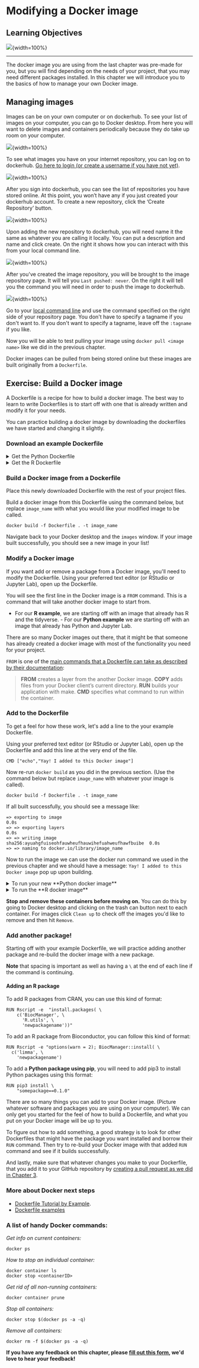 


# Modifying a Docker image

## Learning Objectives

![](resources/images/08-modifying-docker-image_files/figure-docx//1IJ_uFxJud7OdIAr6p8ZOzvYs-SGDqa7g4cUHtUld03I_gfbc11e6ab0_0_149.png){width=100%}

***

The docker image you are using from the last chapter was pre-made for you, but you will find depending on the needs of your project, that you may need different packages installed. In this chapter we will introduce you to the basics of how to manage your own Docker image.

## Managing images

Images can be on your own computer or on dockerhub.
To see your list of images on your computer, you can go to Docker desktop. From here you will want to delete images and containers periodically because they do take up room on your computer.

![](resources/images/08-modifying-docker-image_files/figure-docx//1IJ_uFxJud7OdIAr6p8ZOzvYs-SGDqa7g4cUHtUld03I_gfc8849fa4d_0_17.png){width=100%}

To see what images you have on your internet repository, you can log on to dockerhub.
[Go here to login (or create a username if you have not yet)](https://hub.docker.com/).

![](resources/images/08-modifying-docker-image_files/figure-docx//1IJ_uFxJud7OdIAr6p8ZOzvYs-SGDqa7g4cUHtUld03I_gfc8849fa4d_0_38.png){width=100%}

After you sign into dockerhub, you can see the list of repositories you have stored online. At this point, you won’t have any if you just created your dockerhub account. To create a new repository, click the ‘Create Repository’ button.

![](resources/images/08-modifying-docker-image_files/figure-docx//1IJ_uFxJud7OdIAr6p8ZOzvYs-SGDqa7g4cUHtUld03I_gfc8849fa4d_0_10.png){width=100%}

Upon adding the new repository to dockerhub, you will need name it the same as whatever you are calling it locally. You can put a description and name and click create. On the right it shows how you can interact with this from your local command line.

![](resources/images/08-modifying-docker-image_files/figure-docx//1IJ_uFxJud7OdIAr6p8ZOzvYs-SGDqa7g4cUHtUld03I_gfc8849fa4d_0_48.png){width=100%}

After you've created the image repository, you will be brought to the image repository page.
It will tell you `Last pushed: never`. On the right it will tell you the command you will need in order to push the image to dockerhub.

![](resources/images/08-modifying-docker-image_files/figure-docx//1IJ_uFxJud7OdIAr6p8ZOzvYs-SGDqa7g4cUHtUld03I_gfc8849fa4d_0_56.png){width=100%}

Go to your [local command line](https://towardsdatascience.com/a-quick-guide-to-using-command-line-terminal-96815b97b955) and use the command specified on the right side of your repository page. You don't have to specify a tagname if you don't want to.  If you don't want to specify a tagname, leave off the `:tagname` if you like.

Now you will be able to test pulling your image using `docker pull <image name>` like we did in the previous chapter.

Docker images can be pulled from being stored online but these images are built originally from a `Dockerfile`.

## Exercise: Build a Docker image

A Dockerfile is a recipe for how to build a docker image. The best way to learn to write Dockerfiles is to start off with one that is already written and modify it for your needs.

You can practice building a docker image by downloading the dockerfiles we have started and changing it slightly.

### Download an example Dockerfile

<details> <summary> Get the Python Dockerfile </summary>

Download the example Dockerfile for Python analyses.

```
wget https://raw.githubusercontent.com/jhudsl/Adv_Reproducibility_in_Cancer_Informatics/main/resources/python-docker/Dockerfile
```
If you get a message like `command not found` that means you will need to install [`wget`](https://www.jcchouinard.com/wget/).

Altervatively, you can navigate to the [Dockerfile's page on GitHub](https://raw.githubusercontent.com/jhudsl/Adv_Reproducibility_in_Cancer_Informatics/main/resources/python-docker/Dockerfile) and use `File` > `Save as` but do not add any suffix to the end of the file (no `.txt` or anything). Just save it as `Dockerfile`.

</details>

<details> <summary> Get the R Dockerfile </summary>

Download the example Dockerfile for R analyses.

```
wget https://raw.githubusercontent.com/jhudsl/Adv_Reproducibility_in_Cancer_Informatics/main/resources/r-docker/Dockerfile
```
If you get a message like `command not found` that means you will need to install [`wget`](https://www.jcchouinard.com/wget/).

Altervatively, you can navigate to the [Dockerfile's page on GitHub](https://raw.githubusercontent.com/jhudsl/Adv_Reproducibility_in_Cancer_Informatics/main/resources/r-docker/Dockerfile) and use `File` > `Save as` but do not add any suffix to the end of the file (no `.txt` or anything). Just save it as `Dockerfile`.

</details>

### Build a Docker image from a Dockerfile

Place this newly downloaded Dockerfile with the rest of your project files.

Build a docker image from this Dockerfile using the command below, but replace `image_name` with what you would like your modified image to be called.   

```
docker build -f Dockerfile . -t image_name
```

Navigate back to your Docker desktop and the `images` window. If your image built successfully, you should see a new image in your list!

### Modify a Docker image

If you want add or remove a package from a Docker image, you'll need to modify the Dockerfile.
Using your preferred text editor (or RStudio or Jupyter Lab), open up the Dockerfile.

You will see the first line in the Docker image is a `FROM` command. This is a command that will take another docker image to start from.
- For our **R example**, we are starting off with an image that already has R and the tidyverse. - For our **Python example** we are starting off with an image that already has Python and Jupyter Lab.

There are so many Docker images out there, that it might be that someone has already created a docker image with most of the functionality you need for your project.

`FROM` is one of the [main commands that a Dockerfile can take as described by their documentation](https://docs.docker.com/develop/develop-images/dockerfile_best-practices/):

> **FROM** creates a layer from the another Docker image.
> **COPY** adds files from your Docker client’s current directory.
> **RUN** builds your application with make.
> **CMD** specifies what command to run within the container.

### Add to the Dockerfile

To get a feel for how these work, let's add a line to the your example Dockerfile.

Using your preferred text editor (or RStudio or Jupyter Lab), open up the Dockerfile and add this line at the very end of the file.

```
CMD ["echo","Yay! I added to this Docker image"]
```

Now re-run `docker build` as you did in the previous section. (Use the command below but replace `image_name` with whatever your image is called).

```
docker build -f Dockerfile . -t image_name
```

If all built successfully, you should see a message like:
```
=> exporting to image                                                     0.0s
=> => exporting layers                                                    0.0s
=> => writing image sha256:ayuahgfuiseohfauwheufhauwihefuahweufhawfbuibe  0.0s
=> => naming to docker.io/library/image_name
```

Now to run the image we can use the docker run command we used in the previous chapter and we should have a message: `Yay! I added to this Docker image` pop up upon building.

<details> <summary> To run your new **Python docker image** </summary>
But replace `image_name` with whatever you have called your image.
```
docker run --rm -v $PWD:/home/jovyan/work -e JUPYTER_ENABLE_LAB=yes -p 8787:8787 image_name
```
</details>

<details> <summary> To run the **R docker image** </summary>
But replace `image_name` with whatever you have called your image.
```
docker run --rm -v $PWD:/home/rstudio -e PASSWORD=password -p 8787:8787 image_name
```
</details>

**Stop and remove these containers before moving on.** You can do this by going to Docker desktop and clicking on the trash can button next to each container. For images click `Clean up` to check off the images you'd like to remove and then hit `Remove`.

### Add another package!

Starting off with your example Dockerfile, we will practice adding another package and re-build the docker image with a new package.

**Note** that spacing is important as well as having a `\` at the end of each line if the command is continuing.

#### Adding an R package  

To add R packages from CRAN, you can use this kind of format:
```
RUN Rscript -e  "install.packages( \
    c('BiocManager', \
      'R.utils', \
      'newpackagename'))"
```

To add an R package from Bioconductor, you can follow this kind of format:

```
RUN Rscript -e "options(warn = 2); BiocManager::install( \
  c('limma', \
    'newpackagename')

```

To add a **Python package using pip**, you will need to add pip3 to install Python packages using this format:
```  
RUN pip3 install \
    "somepackage==0.1.0"
```

There are so many things you can add to your Docker image. (Picture whatever software and packages you are using on your computer). We can only get you started for the feel of how to build a Dockerfile, and what you put on your Docker image will be up to you.

To figure out how to add something, a good strategy is to look for other Dockerfiles that might have the package you want installed and borrow their `RUN` command. Then try to re-build your Docker image with that added `RUN` command and see if it builds successfully.

And lastly, make sure that whatever changes you make to your Dockerfile, that you add it to your GitHub repository by [creating a pull request as we did in Chapter 3](https://jhudatascience.org/Adv_Reproducibility_in_Cancer_Informatics/using-version-control-with-github.html#create-a-branch).

### More about Docker next steps

- [Dockerfile Tutorial by Example](https://takacsmark.com/dockerfile-tutorial-by-example-dockerfile-best-practices-2018/#lets-create-your-first-image).
- [Dockerfile examples](https://linuxtechlab.com/learn-create-dockerfile-example/)

### A list of handy Docker commands:

_Get info on current containers:_  
```
docker ps
```

_How to stop an individual container:_  
```
docker container ls
docker stop <containerID>
```

_Get rid of all non-running containers:_  
```
docker container prune
```

_Stop all containers:_  
```
docker stop $(docker ps -a -q)
```

_Remove all containers:_  
```
docker rm -f $(docker ps -a -q)
```

**If you have any feedback on this chapter, please [fill out this form](https://forms.gle/j3cJZX5CmNtQp6QKA), we'd love to hear your feedback!**
